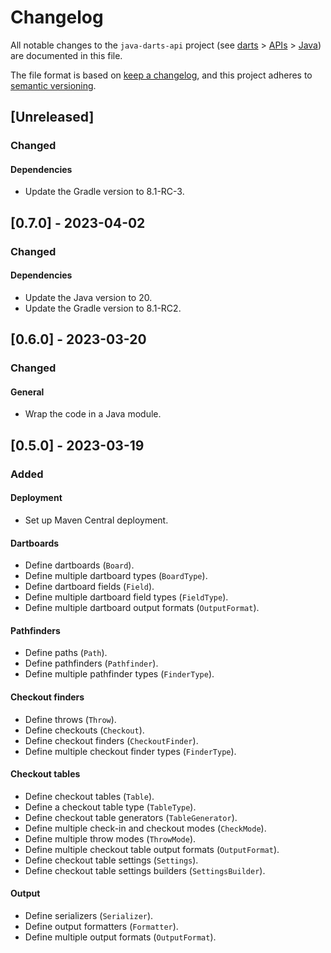# Changelog

All notable changes to the `java-darts-api` project (see [darts](https://github.com/mauritssilvis/darts) > [APIs](https://github.com/mauritssilvis/darts/tree/main/api) > [Java](https://github.com/mauritssilvis/darts/tree/main/api/java-darts-api)) are documented in this file.

The file format is based on [keep a changelog](https://keepachangelog.com/en/1.0.0/),
and this project adheres to [semantic versioning](https://semver.org/spec/v2.0.0.html).

## [Unreleased]

### Changed

#### Dependencies

- Update the Gradle version to 8.1-RC-3.

## [0.7.0] - 2023-04-02

### Changed

#### Dependencies

- Update the Java version to 20.
- Update the Gradle version to 8.1-RC2.

## [0.6.0] - 2023-03-20

### Changed

#### General

- Wrap the code in a Java module.

## [0.5.0] - 2023-03-19

### Added

#### Deployment

- Set up Maven Central deployment.

#### Dartboards

- Define dartboards (`Board`).
- Define multiple dartboard types (`BoardType`).
- Define dartboard fields (`Field`).
- Define multiple dartboard field types (`FieldType`).
- Define multiple dartboard output formats (`OutputFormat`).

#### Pathfinders

- Define paths (`Path`).
- Define pathfinders (`Pathfinder`).
- Define multiple pathfinder types (`FinderType`).

#### Checkout finders

- Define throws (`Throw`).
- Define checkouts (`Checkout`).
- Define checkout finders (`CheckoutFinder`).
- Define multiple checkout finder types (`FinderType`).

#### Checkout tables

- Define checkout tables (`Table`).
- Define a checkout table type (`TableType`).
- Define checkout table generators (`TableGenerator`).
- Define multiple check-in and checkout modes (`CheckMode`).
- Define multiple throw modes (`ThrowMode`).
- Define multiple checkout table output formats (`OutputFormat`).
- Define checkout table settings (`Settings`).
- Define checkout table settings builders (`SettingsBuilder`).

#### Output

- Define serializers (`Serializer`).
- Define output formatters (`Formatter`).
- Define multiple output formats (`OutputFormat`).
